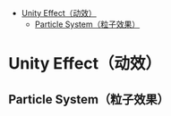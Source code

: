 - [Unity Effect（动效）](#unity-effect动效)
  - [Particle System（粒子效果）](#particle-system粒子效果)

# Unity Effect（动效）

## Particle System（粒子效果）

